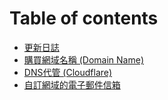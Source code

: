 # Table of contents

* [更新日誌](README.md)
* [購買網域名稱 \(Domain Name\)](domain-name-ji-qi-ji-ben-zhi.md)
* [DNS代管 \(Cloudflare\)](dns-dai-guan.md)
* [自訂網域的電子郵件信箱](zi-yu-de-zi-jian-xin-xiang.md)

